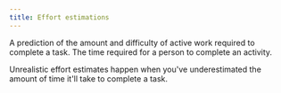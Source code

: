 ```yaml
---
title: Effort estimations
---
```

A prediction of the amount and difficulty of active work required to complete a task. The time required for a person to complete an activity. 

Unrealistic effort estimates happen when you've underestimated the amount of time it'll take to complete a task. 